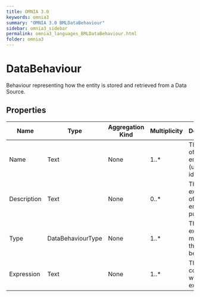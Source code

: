 ```yaml
---
title: OMNIA 3.0
keywords: omnia3
summary: "OMNIA 3.0 BMLDataBehaviour"
sidebar: omnia3_sidebar
permalink: omnia3_languages_BMLDataBehaviour.html
folder: omnia3
---
```


# DataBehaviour
Behaviour representing how the entity is stored and retrieved from a Data Source.
## Properties
Name | Type | Aggregation Kind | Multiplicity | Description
--------- | --------- | --------- | --------- | ---------
Name | Text | None | 1..* | The name of the entity (unique identifier).
Description | Text | None | 0..* | The textual explanation of the entities' purpose.
Type | DataBehaviourType | None | 1..* | The execution moment of the behaviour.
Expression | Text | None | 1..* | The C# code that will be executed.

